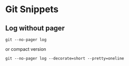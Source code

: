 # Git Snippets

## Log without pager

```
git --no-pager log
```

or compact version

```
git --no-pager log --decorate=short --pretty=oneline
```
